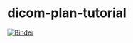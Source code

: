 # dicom-plan-tutorial
 
[![Binder](https://mybinder.org/badge_logo.svg)](https://hub.gke2.mybinder.org/user/alasdairrutherf-m-plan-tutorial-ix09jgl5/lab/tree/Example-External-Beam.ipynb)
